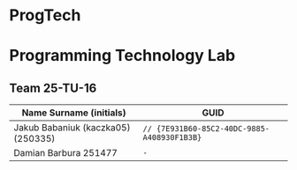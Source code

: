 # ProgTech

# Programming Technology Lab

## Team 25-TU-16

| Name Surname (initials) | GUID                                     |
| ----------------------- | ---------------------------------------- |
| Jakub Babaniuk (kaczka05) (250335)                     | `// {7E931B60-85C2-40DC-9885-A408930F1B3B}` |
| Damian Barbura  251477           | `-` |
